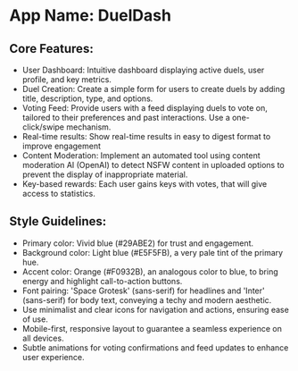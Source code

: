 # **App Name**: DuelDash

## Core Features:

- User Dashboard: Intuitive dashboard displaying active duels, user profile, and key metrics.
- Duel Creation: Create a simple form for users to create duels by adding title, description, type, and options.
- Voting Feed: Provide users with a feed displaying duels to vote on, tailored to their preferences and past interactions. Use a one-click/swipe mechanism.
- Real-time results: Show real-time results in easy to digest format to improve engagement
- Content Moderation: Implement an automated tool using content moderation AI (OpenAI) to detect NSFW content in uploaded options to prevent the display of inappropriate material.
- Key-based rewards: Each user gains keys with votes, that will give access to statistics.

## Style Guidelines:

- Primary color: Vivid blue (#29ABE2) for trust and engagement.
- Background color: Light blue (#E5F5FB), a very pale tint of the primary hue.
- Accent color: Orange (#F0932B), an analogous color to blue, to bring energy and highlight call-to-action buttons.
- Font pairing: 'Space Grotesk' (sans-serif) for headlines and 'Inter' (sans-serif) for body text, conveying a techy and modern aesthetic.
- Use minimalist and clear icons for navigation and actions, ensuring ease of use.
- Mobile-first, responsive layout to guarantee a seamless experience on all devices.
- Subtle animations for voting confirmations and feed updates to enhance user experience.